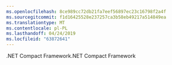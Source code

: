```yaml
---
ms.openlocfilehash: 8ce989cc72db21fa7eef56897ec23c16798f2a4f
ms.sourcegitcommit: f1d16425528e237257ca3b58eb49217a514849ea
ms.translationtype: MT
ms.contentlocale: pl-PL
ms.lasthandoff: 04/24/2019
ms.locfileid: "63872641"
---
```

<span data-ttu-id="08054-101">.NET Compact Framework</span><span class="sxs-lookup"><span data-stu-id="08054-101">.NET Compact Framework</span></span>